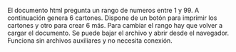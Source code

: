 El documento html pregunta un rango de numeros entre 1 y 99. A continuación genera 6 cartones.
Dispone de un botón para imprimir los cartones y otro para crear 6 más.
Para cambiar el rango hay que volver a cargar el documento.
Se puede bajar el archivo y abrir desde el navegador. Funciona sin archivos auxiliares y no necesita conexión.
